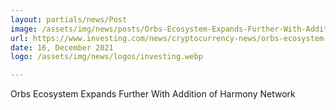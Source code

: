 ```yaml
---
layout: partials/news/Post
image: /assets/img/news/posts/Orbs-Ecosystem-Expands-Further-With-Addition-of-Harmony-Network.jpeg
url: https://www.investing.com/news/cryptocurrency-news/orbs-ecosystem-expands-further-with-addition-of-harmony-network-2714138
date: 16, December 2021
logo: /assets/img/news/logos/investing.webp

---
```



Orbs Ecosystem Expands Further With Addition of Harmony Network
